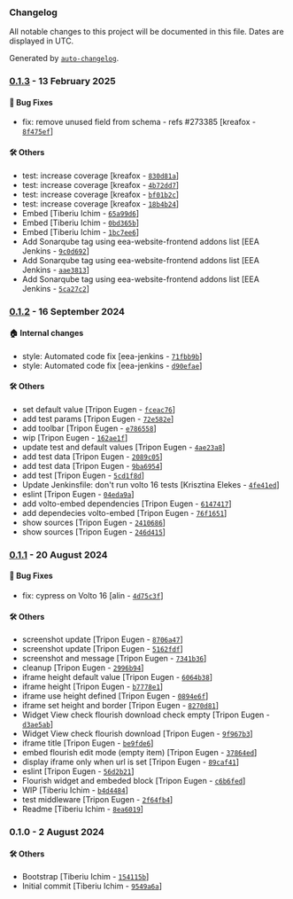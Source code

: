 ### Changelog

All notable changes to this project will be documented in this file. Dates are displayed in UTC.

Generated by [`auto-changelog`](https://github.com/CookPete/auto-changelog).

### [0.1.3](https://github.com/eea/volto-flourish/compare/0.1.2...0.1.3) - 13 February 2025

#### :bug: Bug Fixes

- fix: remove unused field from schema  - refs #273385 [kreafox - [`8f475ef`](https://github.com/eea/volto-flourish/commit/8f475ef512089960e4207d277393803458bed5a4)]

#### :hammer_and_wrench: Others

- test: increase coverage [kreafox - [`830d81a`](https://github.com/eea/volto-flourish/commit/830d81ae67286d65b1ba80d3c190b21af18340e9)]
- test: increase coverage [kreafox - [`4b72dd7`](https://github.com/eea/volto-flourish/commit/4b72dd75e4d4cdf8270f76fa15357800fbdee36e)]
- test: increase coverage [kreafox - [`bf01b2c`](https://github.com/eea/volto-flourish/commit/bf01b2c280f699f620f1c8ee71b11921c9da7e55)]
- test: increase coverage [kreafox - [`18b4b24`](https://github.com/eea/volto-flourish/commit/18b4b24fa5758f797ef16dbf8f801dbdf7e941da)]
- Embed [Tiberiu Ichim - [`65a99d6`](https://github.com/eea/volto-flourish/commit/65a99d6a3cbf69a33e0b3a485a92afc53a2835b8)]
- Embed [Tiberiu Ichim - [`0bd365b`](https://github.com/eea/volto-flourish/commit/0bd365b91802227f921b3d7127a2722f56d33e97)]
- Embed [Tiberiu Ichim - [`1bc7ee6`](https://github.com/eea/volto-flourish/commit/1bc7ee667a6168a15f50a51b2263e216ffbecc52)]
- Add Sonarqube tag using eea-website-frontend addons list [EEA Jenkins - [`9c0d692`](https://github.com/eea/volto-flourish/commit/9c0d692ee158e264bc33fe7d05eafcee1ccb6066)]
- Add Sonarqube tag using eea-website-frontend addons list [EEA Jenkins - [`aae3813`](https://github.com/eea/volto-flourish/commit/aae3813cf0f792b7cdaedb9f7b4ebc9d4bb6cd53)]
- Add Sonarqube tag using eea-website-frontend addons list [EEA Jenkins - [`5ca27c2`](https://github.com/eea/volto-flourish/commit/5ca27c29e49291471d6cd2585922c39e87d46a84)]
### [0.1.2](https://github.com/eea/volto-flourish/compare/0.1.1...0.1.2) - 16 September 2024

#### :house: Internal changes

- style: Automated code fix [eea-jenkins - [`71fbb9b`](https://github.com/eea/volto-flourish/commit/71fbb9b4e6521de530d7abdd1c4fe20ba6afd092)]
- style: Automated code fix [eea-jenkins - [`d90efae`](https://github.com/eea/volto-flourish/commit/d90efaeddab695ebdb356032eadeeb535650ad97)]

#### :hammer_and_wrench: Others

- set default value [Tripon Eugen - [`fceac76`](https://github.com/eea/volto-flourish/commit/fceac761126034e78494a0876ca751532a449767)]
- add test params [Tripon Eugen - [`72e582e`](https://github.com/eea/volto-flourish/commit/72e582ecc219836f6615249d5716b9438e7692e2)]
- add toolbar [Tripon Eugen - [`e786558`](https://github.com/eea/volto-flourish/commit/e786558bea8a8951b663f1b924b7c8198741163d)]
- wip [Tripon Eugen - [`162ae1f`](https://github.com/eea/volto-flourish/commit/162ae1fecb3cc68ffc3cf0890e4b86099a395146)]
- update test and default values [Tripon Eugen - [`4ae23a8`](https://github.com/eea/volto-flourish/commit/4ae23a8e62fa135d228ed9ed552b55273ad31fdf)]
- add test data [Tripon Eugen - [`2089c05`](https://github.com/eea/volto-flourish/commit/2089c054e21dd1eacd4870109add6ba4c1ed72f3)]
- add test data [Tripon Eugen - [`9ba6954`](https://github.com/eea/volto-flourish/commit/9ba6954de4dacdf3da9aa9a7a7b46bb326aec2d4)]
- add test [Tripon Eugen - [`5cd1f8d`](https://github.com/eea/volto-flourish/commit/5cd1f8d472bd3f78a887b88a784e2859c7e752fd)]
- Update Jenkinsfile: don't run volto 16 tests [Krisztina Elekes - [`4fe41ed`](https://github.com/eea/volto-flourish/commit/4fe41ed2364fb7c138b521651c2281c97f93d156)]
- eslint [Tripon Eugen - [`04eda9a`](https://github.com/eea/volto-flourish/commit/04eda9a5097471e0222a36a97aee6821673b30f3)]
- add volto-embed dependencies [Tripon Eugen - [`6147417`](https://github.com/eea/volto-flourish/commit/614741750ebf1403b0b33aea10957b60fa511b72)]
- add dependecies volto-embed [Tripon Eugen - [`76f1651`](https://github.com/eea/volto-flourish/commit/76f165140cc79d8ef0ab944f36f12e4a88be9c50)]
- show sources [Tripon Eugen - [`2410686`](https://github.com/eea/volto-flourish/commit/241068652f53ba9ec70454fd4d1428f04bd40076)]
- show sources [Tripon Eugen - [`246d415`](https://github.com/eea/volto-flourish/commit/246d415376f2c71987fb45a9be56cd57939c9b9d)]
### [0.1.1](https://github.com/eea/volto-flourish/compare/0.1.0...0.1.1) - 20 August 2024

#### :bug: Bug Fixes

- fix: cypress on Volto 16 [alin - [`4d75c3f`](https://github.com/eea/volto-flourish/commit/4d75c3f72fb06897c0424d1422f0ff97a9aad1e4)]

#### :hammer_and_wrench: Others

- screenshot update [Tripon Eugen - [`8706a47`](https://github.com/eea/volto-flourish/commit/8706a4749867ae024d449cd245ff7922a101d000)]
- screenshot update [Tripon Eugen - [`5162fdf`](https://github.com/eea/volto-flourish/commit/5162fdf2a310516d27f4eebc4d55abd21397ea82)]
- screenshot and message [Tripon Eugen - [`7341b36`](https://github.com/eea/volto-flourish/commit/7341b36d3e3ffb905c25ddec08066220ef030ec4)]
- cleanup [Tripon Eugen - [`2996b94`](https://github.com/eea/volto-flourish/commit/2996b94d648ef913394aeadf7c7a264497c90639)]
- iframe height default value [Tripon Eugen - [`6064b38`](https://github.com/eea/volto-flourish/commit/6064b385f951c8cf5b449abc421508e595947e76)]
- iframe height [Tripon Eugen - [`b7778e1`](https://github.com/eea/volto-flourish/commit/b7778e109775fb13eb9a94b6a7ce064c194f2ab7)]
- iframe use height defined [Tripon Eugen - [`0894e6f`](https://github.com/eea/volto-flourish/commit/0894e6fed948ba2e9f8cade45baea61c017a5b14)]
- iframe set height and border [Tripon Eugen - [`8270d81`](https://github.com/eea/volto-flourish/commit/8270d81cba8f83e2e7adec4a81b524c2f9d034f9)]
- Widget View check flourish download check empty [Tripon Eugen - [`d3ae5ab`](https://github.com/eea/volto-flourish/commit/d3ae5ab5e3031ef1d8bfd6809fbddcb256dcf0c9)]
- Widget View check flourish download [Tripon Eugen - [`9f967b3`](https://github.com/eea/volto-flourish/commit/9f967b365e81ca1d5613148e10813011144fafed)]
- iframe title [Tripon Eugen - [`be9fde6`](https://github.com/eea/volto-flourish/commit/be9fde6bf2a8bcb9ab450d364c6f43b2ca2ad13f)]
- embed flourish edit mode (empty item) [Tripon Eugen - [`37864ed`](https://github.com/eea/volto-flourish/commit/37864ed905556b53827f9b7385495744094863dd)]
- display iframe only when url is set [Tripon Eugen - [`89caf41`](https://github.com/eea/volto-flourish/commit/89caf4112ac53dd1a0ba904e32536d96fafc723c)]
- eslint [Tripon Eugen - [`56d2b21`](https://github.com/eea/volto-flourish/commit/56d2b214a2f574bbf8b00cc41871f33a25713a5c)]
- Flourish widget and embeded block [Tripon Eugen - [`c6b6fed`](https://github.com/eea/volto-flourish/commit/c6b6fed75367fb2f5de13aea71c543b9018f40af)]
- WIP [Tiberiu Ichim - [`b4d4484`](https://github.com/eea/volto-flourish/commit/b4d448427c8dfc71327b8ba1b471dd6d4d30883f)]
- test middleware [Tripon Eugen - [`2f64fb4`](https://github.com/eea/volto-flourish/commit/2f64fb4900b8f69019b659b6560fe55f4e46c023)]
- Readme [Tiberiu Ichim - [`8ea6019`](https://github.com/eea/volto-flourish/commit/8ea6019dd75ac679db3f9a557e5e3be1da5b5bf8)]
### 0.1.0 - 2 August 2024

#### :hammer_and_wrench: Others

- Bootstrap [Tiberiu Ichim - [`154115b`](https://github.com/eea/volto-flourish/commit/154115b9197720809e8dfe66315c48ce363c4478)]
- Initial commit [Tiberiu Ichim - [`9549a6a`](https://github.com/eea/volto-flourish/commit/9549a6a2d506f03a7901bd5b8667a63a135bb750)]
